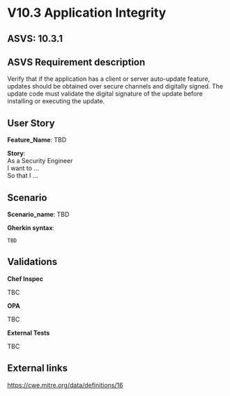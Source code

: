 # V10.3 Application Integrity

## ASVS: 10.3.1

## ASVS Requirement description

Verify that if the application has a client or server auto-update feature,
updates should be obtained over secure channels and digitally signed. The
update code must validate the digital signature of the update before
installing or executing the update.

## User Story

**Feature_Name**: TBD

**Story**:\
As a Security Engineer\
I want to ...\
So that I ...

## Scenario

**Scenario_name**: TBD

**Gherkin syntax**:

```gherkin
TBD
```

## Validations

**Chef Inspec**

TBC

**OPA**

TBC

**External Tests**

TBC

## External links

<https://cwe.mitre.org/data/definitions/16>
